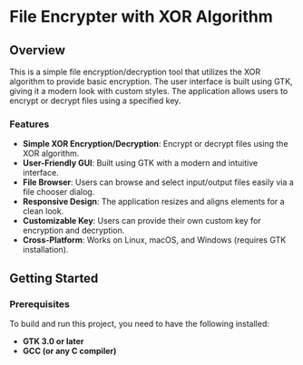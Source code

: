 # File Encrypter with XOR Algorithm

## Overview

This is a simple file encryption/decryption tool that utilizes the XOR algorithm to provide basic encryption. The user interface is built using GTK, giving it a modern look with custom styles. The application allows users to encrypt or decrypt files using a specified key.

### Features
- **Simple XOR Encryption/Decryption**: Encrypt or decrypt files using the XOR algorithm.
- **User-Friendly GUI**: Built using GTK with a modern and intuitive interface.
- **File Browser**: Users can browse and select input/output files easily via a file chooser dialog.
- **Responsive Design**: The application resizes and aligns elements for a clean look.
- **Customizable Key**: Users can provide their own custom key for encryption and decryption.
- **Cross-Platform**: Works on Linux, macOS, and Windows (requires GTK installation).

## Getting Started

### Prerequisites

To build and run this project, you need to have the following installed:

- **GTK 3.0 or later**
- **GCC (or any C compiler)**
